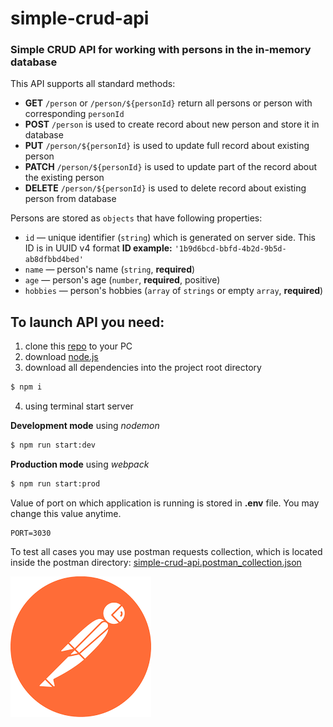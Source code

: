 # simple-crud-api

### Simple CRUD API for working with persons in the in-memory database

This API supports all standard methods:

- **GET** `/person` or `/person/${personId}` return all persons or person with corresponding `personId`
- **POST** `/person` is used to create record about new person and store it in database
- **PUT** `/person/${personId}` is used to update full record about existing person
- **PATCH** `/person/${personId}` is used to update part of the record about the existing person
- **DELETE** `/person/${personId}` is used to delete record about existing person from database

Persons are stored as `objects` that have following properties:

- `id` — unique identifier (`string`) which is generated on server side.
  This ID is in UUID v4 format
  **ID example:** `'1b9d6bcd-bbfd-4b2d-9b5d-ab8dfbbd4bed'`
- `name` — person's name (`string`, **required**)
- `age` — person's age (`number`, **required**, positive)
- `hobbies` — person's hobbies (`array` of `strings` or empty `array`, **required**)

## To launch API you need:

1. clone this [repo](https://github.com/OKitel/simple-crud-api.git) to your PC
1. download [node.js](https://nodejs.org/en/)
1. download all dependencies into the project root directory

```bash
$ npm i
```

4. using terminal start server

**Development mode** using _nodemon_

```bash
$ npm run start:dev
```

**Production mode** using _webpack_

```bash
$ npm run start:prod
```

Value of port on which application is running is stored in **.env** file. You may change this value anytime.

```
PORT=3030
```

To test all cases you may use postman requests collection, which is located inside the postman directory: [simple-crud-api.postman_collection.json](./postman/simple-crud-api.postman_collection.json)

![Ciphering CLI tool](./assets/postman-icon.png)
